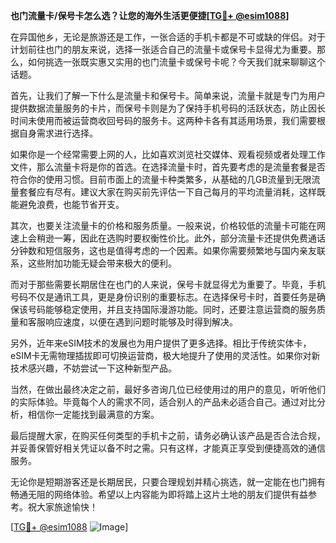 **也门流量卡/保号卡怎么选？让您的海外生活更便捷[[TG💪+ @esim1088](https://t.me/s/esim1088)]**

在异国他乡，无论是旅游还是工作，一张合适的手机卡都是不可或缺的伴侣。对于计划前往也门的朋友来说，选择一张适合自己的流量卡或保号卡显得尤为重要。那么，如何挑选一张既实惠又实用的也门流量卡或保号卡呢？今天我们就来聊聊这个话题。

首先，让我们了解一下什么是流量卡和保号卡。简单来说，流量卡就是专门为用户提供数据流量服务的卡片，而保号卡则是为了保持手机号码的活跃状态，防止因长时间未使用而被运营商收回号码的服务卡。这两种卡各有其适用场景，我们需要根据自身需求进行选择。

如果你是一个经常需要上网的人，比如喜欢浏览社交媒体、观看视频或者处理工作文件，那么流量卡将是你的首选。在选择流量卡时，首先要考虑的是流量套餐是否符合你的使用习惯。目前市面上的流量卡种类繁多，从基础的几GB流量到无限流量套餐应有尽有。建议大家在购买前先评估一下自己每月的平均流量消耗，这样既能避免浪费，也能节省开支。

其次，也要关注流量卡的价格和服务质量。一般来说，价格较低的流量卡可能在网速上会稍逊一筹，因此在选购时要权衡性价比。此外，部分流量卡还提供免费通话分钟数和短信服务，这也是值得考虑的一个因素。如果你需要频繁地与国内亲友联系，这些附加功能无疑会带来极大的便利。

而对于那些需要长期居住在也门的人来说，保号卡就显得尤为重要了。毕竟，手机号码不仅是通讯工具，更是身份识别的重要标志。在选择保号卡时，首要任务是确保该号码能够稳定使用，并且支持国际漫游功能。同时，还要注意运营商的服务质量和客服响应速度，以便在遇到问题时能够及时得到解决。

另外，近年来eSIM技术的发展也为用户提供了更多选择。相比于传统实体卡，eSIM卡无需物理插拔即可切换运营商，极大地提升了使用的灵活性。如果你对新技术感兴趣，不妨尝试一下这种新型产品。

当然，在做出最终决定之前，最好多咨询几位已经使用过的用户的意见，听听他们的实际体验。毕竟每个人的需求不同，适合别人的产品未必适合自己。通过对比分析，相信你一定能找到最满意的方案。

最后提醒大家，在购买任何类型的手机卡之前，请务必确认该产品是否合法合规，并妥善保管好相关凭证以备不时之需。只有这样，才能真正享受到便捷高效的通信服务。

无论你是短期游客还是长期居民，只要合理规划并精心挑选，就一定能在也门拥有畅通无阻的网络体验。希望以上内容能为即将踏上这片土地的朋友们提供有益参考。祝大家旅途愉快！

[[TG💪+ @esim1088](https://t.me/s/esim1088) ![Image](https://i.postimg.cc/4NQfJmqS/Snipaste-2025-05-13-00-14-12.png)]